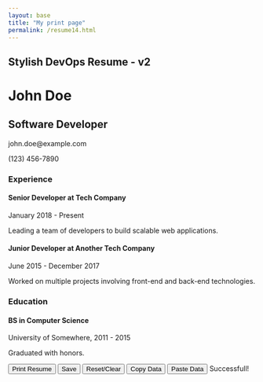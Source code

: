 ```yaml
---
layout: base
title: "My print page"
permalink: /resume14.html
---
```

<head>
    <meta charset="UTF-8">
    <meta name="viewport" content="width=device-width, initial-scale=1.0">
    <title>Editable Resume -v2</title>
    <link href="https://stackpath.bootstrapcdn.com/bootstrap/5.3.0/css/bootstrap.min.css" rel="stylesheet">
    <link href="https://cdnjs.cloudflare.com/ajax/libs/font-awesome/6.0.0-beta3/css/all.min.css" rel="stylesheet">
</head>
<body>
    <div class="container mt-5">
        <h2>Stylish DevOps Resume - v2</h2>
        <div id="resume" resumeid="resumeid01" contenteditable="true" class="rounded border p-3">
            <h1 id="name">John Doe</h1>
            <h2 id="title">Software Developer</h2>
            <p><i class="fas fa-envelope"></i> <span id="email">john.doe@example.com</span></p>
            <p><i class="fas fa-phone"></i> <span id="phone">(123) 456-7890</span></p>
            <h3>Experience</h3>
            <div class="resume-section">
                <h4>Senior Developer at Tech Company</h4>
                <p>January 2018 - Present</p>
                <p>Leading a team of developers to build scalable web applications.</p>
            </div>
            <div class="resume-section">
                <h4>Junior Developer at Another Tech Company</h4>
                <p>June 2015 - December 2017</p>
                <p>Worked on multiple projects involving front-end and back-end technologies.</p>
            </div>
            <h3>Education</h3>
            <div class="resume-section">
                <h4>BS in Computer Science</h4>
                <p>University of Somewhere, 2011 - 2015</p>
                <p>Graduated with honors.</p>
            </div>
        </div>
        <div class="mt-3 text-center">
            <button class="btn btn-primary" onclick="window.print()"><i class="fas fa-print me-2"></i> Print Resume</button>
            <button class="btn btn-primary btn-icon" id="saveResume"><i class="fas fa-save"></i> Save</button>
            <button class="btn btn-danger btn-icon" id="clearResume"><i class="fas fa-trash-alt"></i> Reset/Clear</button>
            <button class="btn btn-info btn-icon" id="copyResume"><i class="fas fa-copy"></i> Copy Data</button>
            <button class="btn btn-warning btn-icon" id="pasteResume"><i class="fas fa-clipboard"></i> Paste Data</button>
            <span id="successMessage" class="success-msg text-center">Successfull!</span>
        </div>
    </div>

